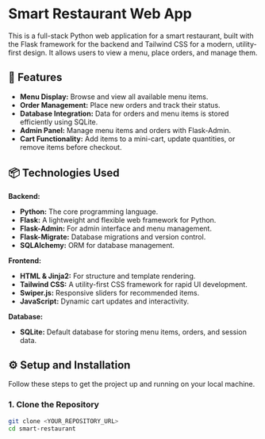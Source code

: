 # Smart Restaurant Web App

This is a full-stack Python web application for a smart restaurant, built with the Flask framework for the backend and Tailwind CSS for a modern, utility-first design. It allows users to view a menu, place orders, and manage them.

## 🚀 Features

* **Menu Display:** Browse and view all available menu items.
* **Order Management:** Place new orders and track their status.
* **Database Integration:** Data for orders and menu items is stored efficiently using SQLite.
* **Admin Panel:** Manage menu items and orders with Flask-Admin.
* **Cart Functionality:** Add items to a mini-cart, update quantities, or remove items before checkout.

## 📦 Technologies Used

**Backend:**
* **Python:** The core programming language.
* **Flask:** A lightweight and flexible web framework for Python.
* **Flask-Admin:** For admin interface and menu management.
* **Flask-Migrate:** Database migrations and version control.
* **SQLAlchemy:** ORM for database management.

**Frontend:**
* **HTML & Jinja2:** For structure and template rendering.
* **Tailwind CSS:** A utility-first CSS framework for rapid UI development.
* **Swiper.js:** Responsive sliders for recommended items.
* **JavaScript:** Dynamic cart updates and interactivity.

**Database:**
* **SQLite:** Default database for storing menu items, orders, and session data.

## ⚙️ Setup and Installation

Follow these steps to get the project up and running on your local machine.

### **1. Clone the Repository**
```bash
git clone <YOUR_REPOSITORY_URL>
cd smart-restaurant
